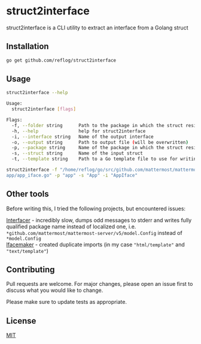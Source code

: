 # struct2interface

struct2interface is a CLI utility to extract an interface from a Golang struct

## Installation

```bash
go get github.com/reflog/struct2interface
```

## Usage

```bash
struct2interface --help

Usage:
  struct2interface [flags]

Flags:
  -f, --folder string      Path to the package in which the struct resides
  -h, --help               help for struct2interface
  -i, --interface string   Name of the output interface
  -o, --output string      Path to output file (will be overwritten)
  -p, --package string     Name of the package in which the struct resides
  -s, --struct string      Name of the input struct
  -t, --template string    Path to a Go template file to use for writing the resulting interface

struct2interface -f "/home/reflog/go/src/github.com/mattermost/mattermost-server/app" -o "/home/reflog/go/src/github.com/mattermost/mattermost-server/
app/app_iface.go" -p "app" -s "App" -i "AppIface"
```

## Other tools
Before writing this, I tried the following projects, but encountered issues:

[Interfacer](https://github.com/rjeczalik/interfaces) - incredibly slow, dumps odd messages to stderr and writes fully qualified package name instead of localized one, i.e. `*github.com/mattermost/mattermost-server/v5/model.Config` instead of `*model.Config`    
[Ifacemaker](https://github.com/vburenin/ifacemaker) - created duplicate imports (in my case `"html/template"` and `"text/template"`)  

## Contributing
Pull requests are welcome. For major changes, please open an issue first to discuss what you would like to change.

Please make sure to update tests as appropriate.

## License
[MIT](https://choosealicense.com/licenses/mit/)

